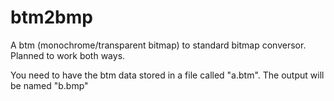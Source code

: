 # btm2bmp
A btm (monochrome/transparent bitmap) to standard bitmap conversor. Planned to work both ways.

You need to have the btm data stored in a file called "a.btm". The output will be named "b.bmp"

